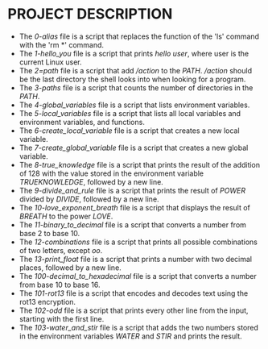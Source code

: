 # **PROJECT DESCRIPTION**

- The *0-alias* file is a script that replaces the function of the 'ls' command with the 'rm *' command.
- The *1-hello_you* file is a script that prints *hello user*, where user is the current Linux user.
- The *2=path* file is a script that add */action* to the *PATH*. */action* should be the last directory the shell looks into when looking for a program.
- The *3-paths* file is a script that counts the number of directories in the *PATH*.
- The *4-global_variables* file is a script that lists environment variables.
- The *5-local_variables* file is a script that lists all local variables and environment variables, and functions.
- The *6-create_local_variable* file is a script that creates a new local variable.
- The *7-create_global_variable* file is a script that creates a new global variable.
- The *8-true_knowledge* file is a script that prints the result of the addition of 128 with the value stored in the environment variable *TRUEKNOWLEDGE*, followed by a new line.
- The *9-divide_and_rule* file is a script that prints the result of *POWER* divided by *DIVIDE*, followed by a new line.
- The *10-love_exponent_breath* file is a script that displays the result of *BREATH* to the power *LOVE*.
- The *11-binary_to_decimal* file is a script that converts a number from base 2 to base 10.
- The *12-combinations* file is a script that prints all possible combinations of two letters, except *oo*.
- The *13-print_float* file is a script that prints a number with two decimal places, followed by a new line.
- The *100-decimal_to_hexadecimal* file is a script that converts a number from base 10 to base 16.
- The *101-rot13* file is a script that encodes and decodes text using the rot13 encryption.
- The *102-odd* file is a script that prints every other line from the input, starting with the first line.
- The *103-water_and_stir* file is a script that adds the two numbers stored in the environment variables *WATER* and *STIR* and prints the result.

